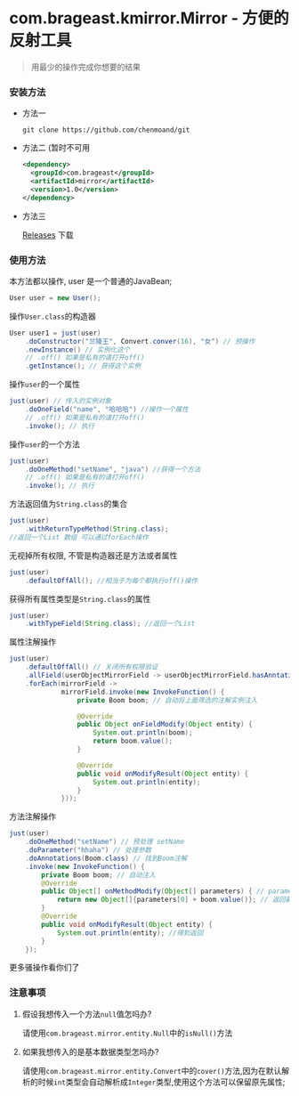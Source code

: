 # com.brageast.kmirror.Mirror - 方便的反射工具

> 用最少的操作完成你想要的结果

### 安装方法

* 方法一

  ```git clone https://github.com/chenmoand/git```

* 方法二 (暂时不可用

  ``` xml
  <dependency>
    <groupId>com.brageast</groupId>
    <artifactId>mirror</artifactId>
    <version>1.0</version>
  </dependency>
  ```

* 方法三

  [Releases](https://github.com/chenmoand/Mirror/releases) 下载

### 使用方法

本方法都以操作, user 是一个普通的JavaBean;

```java
User user = new User();
```
操作```User.class```的构造器

```java
User user1 = just(user)
    .doConstructor("兰陵王", Convert.conver(16), "女") // 预操作
    .newInstance() // 实例化这个
    // .off() 如果是私有的请打开off()
    .getInstance(); // 获得这个实例
```

操作```user```的一个属性

```java
just(user) // 传入的实例对象
    .doOneField("name", "哈哈哈") //操作一个属性
    // .off() 如果是私有的请打开off()
    .invoke(); // 执行
```

操作```user```的一个方法

```java
just(user)
    .doOneMethod("setName", "java") //获得一个方法
    // .off() 如果是私有的请打开off()
    .invoke(); // 执行
```

方法返回值为```String.class```的集合

```java
just(user)
    .withReturnTypeMethod(String.class); 
//返回一个List 数组 可以通过forEach操作
```

无视掉所有权限, 不管是构造器还是方法或者属性

```java
just(user)
    .defaultOffAll(); //相当于为每个都执行off()操作
```

获得所有属性类型是```String.class```的属性

```java
just(user)
    .withTypeField(String.class); //返回一个List
```

属性注解操作

```java
just(user)
    .defaultOffAll() // 关闭所有权限验证
    .allField(userObjectMirrorField -> userObjectMirrorField.hasAnntation(Boom.class))
    .forEach(mirrorField ->
             mirrorField.invoke(new InvokeFunction() {
                 private Boom boom; // 自动将上面筛选的注解实例注入

                 @Override
                 public Object onFieldModify(Object entity) {
                     System.out.println(boom);
                     return boom.value();
                 }

                 @Override
                 public void onModifyResult(Object entity) {
                     System.out.println(entity);
                 }
             }));
```

方法注解操作

```java
just(user)
    .doOneMethod("setName") // 预处理 setName
    .doParameter("hhaha") // 处理参数
    .doAnnotations(Boom.class) // 找到Boom注解
    .invoke(new InvokeFunction() { 
        private Boom boom; // 自动注入
        @Override
        public Object[] onMethodModify(Object[] parameters) { // parameters是上面的参数
            return new Object[]{parameters[0] + boom.value()}; // 返回新的参数
        }
        @Override
        public void onModifyResult(Object entity) {
            System.out.println(entity); //得到返回 
        }
    });
```

更多骚操作看你们了

### 注意事项

1. 假设我想传入一个方法```null```值怎吗办?

   请使用```com.brageast.mirror.entity.Null```中的```isNull()```方法

2. 如果我想传入的是基本数据类型怎吗办?

   请使用```com.brageast.mirror.entity.Convert```中的```cover()```方法,因为在默认解析的时候```int```类型会自动解析成```Integer```类型,使用这个方法可以保留原先属性;